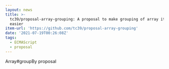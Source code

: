 ```yaml
---
layout: news
title: >-
  tc39/proposal-array-grouping: A proposal to make grouping of array items
  easier
item-url: 'https://github.com/tc39/proposal-array-grouping'
date: '2021-07-19T00:26:08Z'
tags:
  - ECMAScript
  - proposal
---
```

Array#groupBy proposal
